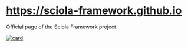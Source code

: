 # https://sciola-framework.github.io

Official page of the Sciola Framework project.

[![card](https://github-readme-stats.vercel.app/api?username=sciola-framework&theme=tokyonight)](https://github.com/sciola-framework)
